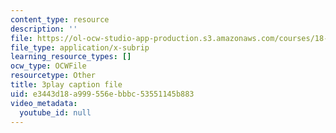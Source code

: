 ```yaml
---
content_type: resource
description: ''
file: https://ol-ocw-studio-app-production.s3.amazonaws.com/courses/18-06sc-linear-algebra-fall-2011/e3443d18a999556ebbbc53551145b883_TX_vooSnhm8.vtt
file_type: application/x-subrip
learning_resource_types: []
ocw_type: OCWFile
resourcetype: Other
title: 3play caption file
uid: e3443d18-a999-556e-bbbc-53551145b883
video_metadata:
  youtube_id: null
---
```

